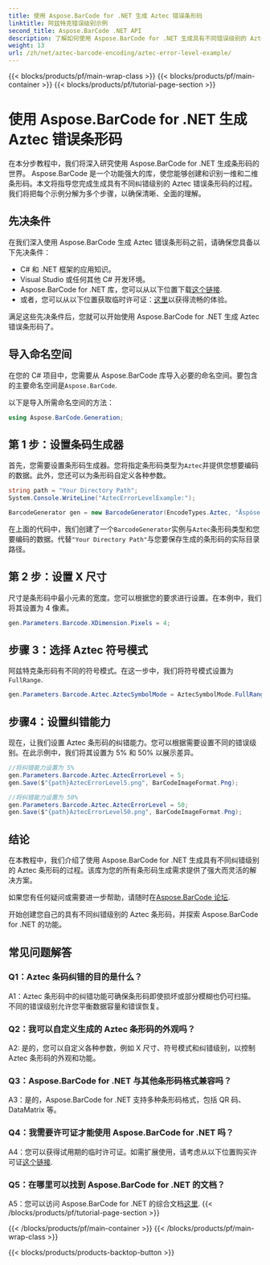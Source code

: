 ```yaml
---
title: 使用 Aspose.BarCode for .NET 生成 Aztec 错误条形码
linktitle: 阿兹特克错误级别示例
second_title: Aspose.BarCode .NET API
description: 了解如何使用 Aspose.BarCode for .NET 生成具有不同错误级别的 Aztec 错误条形码。条形码创建综合指南。
weight: 13
url: /zh/net/aztec-barcode-encoding/aztec-error-level-example/
---
```


{{< blocks/products/pf/main-wrap-class >}}
{{< blocks/products/pf/main-container >}}
{{< blocks/products/pf/tutorial-page-section >}}

# 使用 Aspose.BarCode for .NET 生成 Aztec 错误条形码

在本分步教程中，我们将深入研究使用 Aspose.BarCode for .NET 生成条形码的世界。 Aspose.BarCode 是一个功能强大的库，使您能够创建和识别一维和二维条形码。本文将指导您完成生成具有不同纠错级别的 Aztec 错误条形码的过程。我们将把每个示例分解为多个步骤，以确保清晰、全面的理解。

## 先决条件

在我们深入使用 Aspose.BarCode 生成 Aztec 错误条形码之前，请确保您具备以下先决条件：

- C# 和 .NET 框架的应用知识。
- Visual Studio 或任何其他 C# 开发环境。
-  Aspose.BarCode for .NET 库，您可以从以下位置下载[这个链接](https://releases.aspose.com/barcode/net/).
- 或者，您可以从以下位置获取临时许可证：[这里](https://purchase.aspose.com/temporary-license/)以获得流畅的体验。

满足这些先决条件后，您就可以开始使用 Aspose.BarCode for .NET 生成 Aztec 错误条形码了。

## 导入命名空间

在您的 C# 项目中，您需要从 Aspose.BarCode 库导入必要的命名空间。要包含的主要命名空间是`Aspose.BarCode`.

以下是导入所需命名空间的方法：

```csharp
using Aspose.BarCode.Generation;
```

## 第 1 步：设置条码生成器

首先，您需要设置条形码生成器。您将指定条形码类型为`Aztec`并提供您想要编码的数据。此外，您还可以为条形码自定义各种参数。

```csharp
string path = "Your Directory Path";
System.Console.WriteLine("AztecErrorLevelExample:");

BarcodeGenerator gen = new BarcodeGenerator(EncodeTypes.Aztec, "Åspóse.Barcóde© is a powerful library to generate & recognize 1D & 2D barcodes");
```

在上面的代码中，我们创建了一个`BarcodeGenerator`实例与`Aztec`条形码类型和您要编码的数据。代替`"Your Directory Path"`与您要保存生成的条形码的实际目录路径。

## 第 2 步：设置 X 尺寸

尺寸是条形码中最小元素的宽度。您可以根据您的要求进行设置。在本例中，我们将其设置为 4 像素。

```csharp
gen.Parameters.Barcode.XDimension.Pixels = 4;
```

## 步骤 3：选择 Aztec 符号模式

阿兹特克条形码有不同的符号模式。在这一步中，我们将符号模式设置为`FullRange`.

```csharp
gen.Parameters.Barcode.Aztec.AztecSymbolMode = AztecSymbolMode.FullRange;
```

## 步骤4：设置纠错能力

现在，让我们设置 Aztec 条形码的纠错能力。您可以根据需要设置不同的错误级别。在此示例中，我们将其设置为 5% 和 50% 以展示差异。

```csharp
//将纠错能力设置为 5%
gen.Parameters.Barcode.Aztec.AztecErrorLevel = 5;
gen.Save($"{path}AztecErrorLevel5.png", BarCodeImageFormat.Png);

//将纠错能力设置为 50%
gen.Parameters.Barcode.Aztec.AztecErrorLevel = 50;
gen.Save($"{path}AztecErrorLevel50.png", BarCodeImageFormat.Png);
```

## 结论

在本教程中，我们介绍了使用 Aspose.BarCode for .NET 生成具有不同纠错级别的 Aztec 条形码的过程。该库为您的所有条形码生成需求提供了强大而灵活的解决方案。

如果您有任何疑问或需要进一步帮助，请随时在[Aspose.BarCode 论坛](https://forum.aspose.com/c/barcode/13).

开始创建您自己的具有不同纠错级别的 Aztec 条形码，并探索 Aspose.BarCode for .NET 的功能。

## 常见问题解答

### Q1：Aztec 条码纠错的目的是什么？

A1：Aztec 条形码中的纠错功能可确保条形码即使损坏或部分模糊也仍可扫描。不同的错误级别允许您平衡数据容量和错误恢复。

### Q2：我可以自定义生成的 Aztec 条形码的外观吗？

A2: 是的，您可以自定义各种参数，例如 X 尺寸、符号模式和纠错级别，以控制 Aztec 条形码的外观和功能。

### Q3：Aspose.BarCode for .NET 与其他条形码格式兼容吗？

A3：是的，Aspose.BarCode for .NET 支持多种条形码格式，包括 QR 码、DataMatrix 等。

### Q4：我需要许可证才能使用 Aspose.BarCode for .NET 吗？

 A4：您可以获得试用期的临时许可证。如需扩展使用，请考虑从以下位置购买许可证[这个链接](https://purchase.aspose.com/buy).

### Q5：在哪里可以找到 Aspose.BarCode for .NET 的文档？

 A5：您可以访问 Aspose.BarCode for .NET 的综合文档[这里](https://reference.aspose.com/barcode/net/).
{{< /blocks/products/pf/tutorial-page-section >}}

{{< /blocks/products/pf/main-container >}}
{{< /blocks/products/pf/main-wrap-class >}}

{{< blocks/products/products-backtop-button >}}
